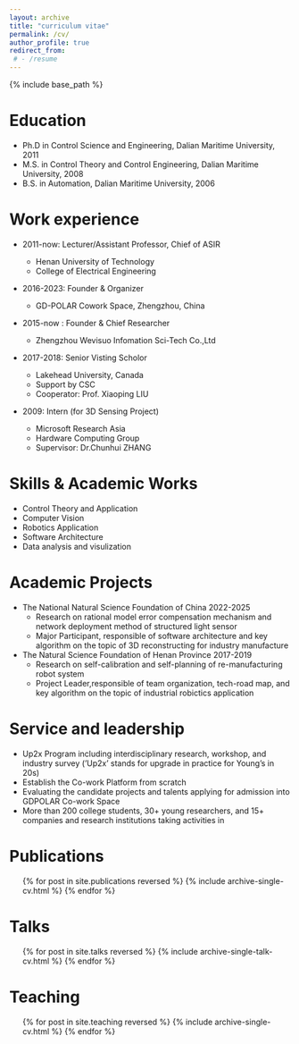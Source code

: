 ```yaml
---
layout: archive
title: "curriculum vitae"
permalink: /cv/
author_profile: true
redirect_from:
 # - /resume
---
```


{% include base_path %}

Education
======
* Ph.D in Control Science and Engineering, Dalian Maritime University, 2011
* M.S. in Control Theory and Control Engineering, Dalian Maritime University, 2008
* B.S. in Automation, Dalian Maritime University, 2006

Work experience
======
* 2011-now: Lecturer/Assistant Professor, Chief of ASIR
  * Henan University of Technology
  * College of Electrical Engineering

* 2016-2023: Founder & Organizer
  * GD-POLAR Cowork Space, Zhengzhou, China

* 2015-now : Founder & Chief Researcher 
  * Zhengzhou Wevisuo Infomation Sci-Tech Co.,Ltd

* 2017-2018: Senior Visting Scholor
  * Lakehead University, Canada
  * Support by CSC
  * Cooperator: Prof. Xiaoping LIU

* 2009: Intern (for 3D Sensing Project)
  * Microsoft Research Asia
  * Hardware Computing Group
  * Supervisor: Dr.Chunhui ZHANG

 
Skills & Academic Works
======
* Control Theory and Application
* Computer Vision
* Robotics Application
* Software Architecture
* Data analysis and visulization

Academic Projects
======
* The National Natural Science Foundation of China 2022-2025
  * Research on rational model error compensation mechanism and network deployment method of structured light sensor
  * Major Participant, responsible of software architecture and key algorithm on the topic of 3D reconstructing for industry manufacture
* The Natural Science Foundation of Henan Province 2017-2019
  * Research on self-calibration and self-planning of re-manufacturing robot system
  * Project Leader,responsible of team organization, tech-road map, and key algorithm on the topic of industrial robictics application

Service and leadership
======
* Up2x Program including interdisciplinary research, workshop, and industry survey (’Up2x’ stands for upgrade in practice for Young’s in 20s)
* Establish the Co-work Platform from scratch
* Evaluating the candidate projects and talents applying for admission into GDPOLAR Co-work Space
* More than 200 college students, 30+ young researchers, and 15+ companies and research institutions taking
activities in

Publications
======
  <ul>{% for post in site.publications reversed %}
    {% include archive-single-cv.html %}
  {% endfor %}</ul>
  
Talks
======
  <ul>{% for post in site.talks reversed %}
    {% include archive-single-talk-cv.html  %}
  {% endfor %}</ul>
  
Teaching
======
  <ul>{% for post in site.teaching reversed %}
    {% include archive-single-cv.html %}
  {% endfor %}</ul>
  

